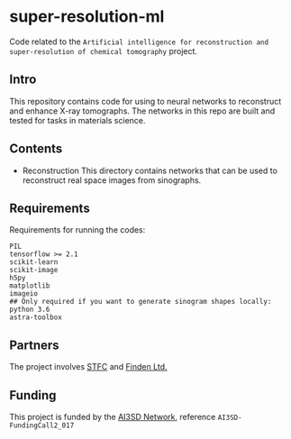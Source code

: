 # super-resolution-ml
Code related to the `Artificial intelligence for reconstruction and super-resolution of chemical tomography` project.

## Intro

This repository contains code for using to neural networks to reconstruct and enhance X-ray tomographs. The networks in this repo are built and tested for tasks in materials science. 

## Contents

* Reconstruction
This directory contains networks that can be used to reconstruct real space images from sinographs.

## Requirements

Requirements for running the codes:
```
PIL
tensorflow >= 2.1
scikit-learn
scikit-image
h5py
matplotlib
imageio
## Only required if you want to generate sinogram shapes locally:
python 3.6
astra-toolbox
```

## Partners

The project involves [STFC](stfc.ukri.org) and [Finden Ltd.](www.finden.co.uk)

## Funding

This project is funded by the [AI3SD Network](www.ai3sd.org), reference `AI3SD-FundingCall2_017`

